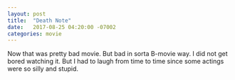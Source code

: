 ```yaml
---
layout: post
title:  "Death Note" 
date:   2017-08-25 04:20:00 -07002
categories: movie
---
```


Now that was pretty bad movie. But bad in sorta B-movie way. I did not get bored watching it. But I had to laugh from time to time since some actings were so silly and stupid.